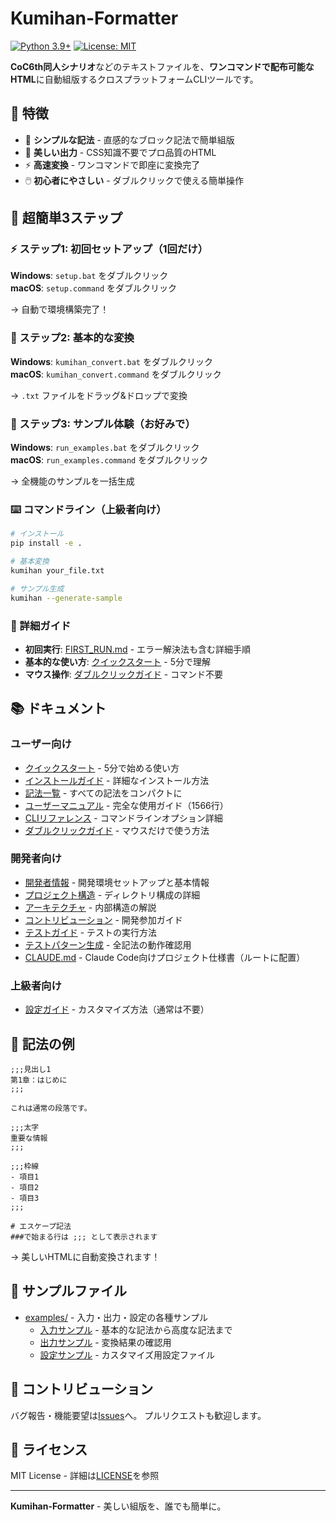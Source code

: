 # Kumihan-Formatter

[![Python 3.9+](https://img.shields.io/badge/python-3.9+-blue.svg)](https://www.python.org/downloads/)
[![License: MIT](https://img.shields.io/badge/License-MIT-yellow.svg)](https://opensource.org/licenses/MIT)

**CoC6th同人シナリオ**などのテキストファイルを、**ワンコマンドで配布可能なHTML**に自動組版するクロスプラットフォームCLIツールです。

## 🎯 特徴

- 📝 **シンプルな記法** - 直感的なブロック記法で簡単組版
- 🎨 **美しい出力** - CSS知識不要でプロ品質のHTML
- ⚡ **高速変換** - ワンコマンドで即座に変換完了
- 🖱️ **初心者にやさしい** - ダブルクリックで使える簡単操作

## 🚀 超簡単3ステップ

### ⚡ ステップ1: 初回セットアップ（1回だけ）
**Windows**: `setup.bat` をダブルクリック  
**macOS**: `setup.command` をダブルクリック

→ 自動で環境構築完了！

### 📝 ステップ2: 基本的な変換
**Windows**: `kumihan_convert.bat` をダブルクリック  
**macOS**: `kumihan_convert.command` をダブルクリック  

→ `.txt` ファイルをドラッグ&ドロップで変換

### 🎨 ステップ3: サンプル体験（お好みで）
**Windows**: `run_examples.bat` をダブルクリック  
**macOS**: `run_examples.command` をダブルクリック  

→ 全機能のサンプルを一括生成

### ⌨️ コマンドライン（上級者向け）
```bash
# インストール
pip install -e .

# 基本変換
kumihan your_file.txt

# サンプル生成
kumihan --generate-sample
```

### 📖 詳細ガイド
- **初回実行**: [FIRST_RUN.md](FIRST_RUN.md) - エラー解決法も含む詳細手順
- **基本的な使い方**: [クイックスタート](docs/user/QUICK_START.txt) - 5分で理解
- **マウス操作**: [ダブルクリックガイド](docs/user/DOUBLE_CLICK_GUIDE.md) - コマンド不要

## 📚 ドキュメント

### ユーザー向け
- [クイックスタート](docs/user/QUICK_START.txt) - 5分で始める使い方
- [インストールガイド](docs/user/INSTALL.md) - 詳細なインストール方法
- [記法一覧](docs/user/SYNTAX_CHEATSHEET.txt) - すべての記法をコンパクトに
- [ユーザーマニュアル](docs/user/USER_MANUAL.txt) - 完全な使用ガイド（1566行）
- [CLIリファレンス](docs/user/CLI_REFERENCE.md) - コマンドラインオプション詳細
- [ダブルクリックガイド](docs/user/DOUBLE_CLICK_GUIDE.md) - マウスだけで使う方法

### 開発者向け
- [開発者情報](dev/README.md) - 開発環境セットアップと基本情報
- [プロジェクト構造](docs/STRUCTURE.md) - ディレクトリ構成の詳細
- [アーキテクチャ](docs/dev/ARCHITECTURE.md) - 内部構造の解説
- [コントリビューション](docs/dev/CONTRIBUTING.md) - 開発参加ガイド
- [テストガイド](docs/dev/TESTING.md) - テストの実行方法
- [テストパターン生成](docs/user/USAGE_GENERATE_TEST.md) - 全記法の動作確認用
- [CLAUDE.md](CLAUDE.md) - Claude Code向けプロジェクト仕様書（ルートに配置）

### 上級者向け
- [設定ガイド](docs/user/CONFIG_GUIDE.md) - カスタマイズ方法（通常は不要）

## 📝 記法の例

```text
;;;見出し1
第1章：はじめに
;;;

これは通常の段落です。

;;;太字
重要な情報
;;;

;;;枠線
- 項目1
- 項目2
- 項目3
;;;

# エスケープ記法
###で始まる行は ;;; として表示されます
```

→ 美しいHTMLに自動変換されます！

## 📁 サンプルファイル

- [examples/](examples/) - 入力・出力・設定の各種サンプル
  - [入力サンプル](examples/input/) - 基本的な記法から高度な記法まで
  - [出力サンプル](examples/output/) - 変換結果の確認用
  - [設定サンプル](examples/config/) - カスタマイズ用設定ファイル

## 🤝 コントリビューション

バグ報告・機能要望は[Issues](https://github.com/mo9mo9-uwu-mo9mo9/Kumihan-Formatter/issues)へ。
プルリクエストも歓迎します。

## 📄 ライセンス

MIT License - 詳細は[LICENSE](LICENSE)を参照

---

**Kumihan-Formatter** - 美しい組版を、誰でも簡単に。